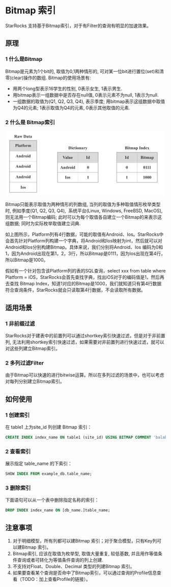 # Bitmap 索引

StarRocks 支持基于Bitmap索引，对于有Filter的查询有明显的加速效果。

## 原理

### **1 什么是Bitmap**

Bitmap是元素为1个bit的, 取值为0,1两种情形的, 可对某一位bit进行置位(set)和清零(clear)操作的数组. Bitmap的使用场景有:

* 用两个long型表示16学生的性别, 0表示女生, 1表示男生.
* 用bitmap表示一组数据中是否存在null值, 0表示元素不为null, 1表示为null.
* 一组数据的取值为(Q1, Q2, Q3, Q4), 表示季度; 用bitmap表示这组数据中取值为Q4的元素; 1表示取值为Q4的元素, 0表示其他取值的元素.

### **2 什么是 Bitmap索引**

![Bitmap索引](../assets/3.6.1-1.png)

Bitmap只能表示取值为两种情形的列数组, 当列的取值为多种取值情形枚举类型时, 例如季度(Q1, Q2, Q3, Q4),  系统平台(Linux, Windows, FreeBSD, MacOS), 则无法用一个Bitmap编码; 此时可以为每个取值各自建立一个Bitmap的来表示这组数据; 同时为实际枚举取值建立词典.

如上图所示，Platform列有4行数据，可能的取值有Android、Ios。StarRocks中会首先针对Platform列构建一个字典，将Android和Ios映射为int，然后就可以对Android和Ios分别构建Bitmap。具体来说，我们分别将Android、Ios 编码为0和1，因为Android出现在第1，2，3行，所以Bitmap是0111，因为Ios出现在第4行，所以Bitmap是1000。

假如有一个针对包含该Platform列的表的SQL查询，select xxx from table where Platform = iOS，StarRocks会首先查找字典，找出iOS对于的编码值是1，然后再去查找 Bitmap Index，知道1对应的Bitmap是1000，我们就知道只有第4行数据符合查询条件，StarRocks就会只读取第4行数据，不会读取所有数据。

## 适用场景

### **1 非前缀过滤**

StarRocks对于建表中的前置列可以通过shortkey索引快速过滤，但是对于非前置列, 无法利用shortkey索引快速过滤，如果需要对非前置列进行快速过滤，就可以对这些列建立Bitmap索引。

### **2 多列过滤Filter**

由于Bitmap可以快速的进行bitwise运算。所以在多列过滤的场景中，也可以考虑对每列分别建立Bitmap索引。

## 如何使用

### **1 创建索引**

在 table1 上为site\_id 列创建 Bitmap 索引：

~~~ SQL
CREATE INDEX index_name ON table1 (site_id) USING BITMAP COMMENT 'balabala';
~~~

### **2 查看索引**

展示指定 table\_name 的下索引：

~~~ SQL
SHOW INDEX FROM example_db.table_name;
~~~

### **3 删除索引**

下面语句可以从一个表中删除指定名称的索引：

~~~ SQL
DROP INDEX index_name ON [db_name.]table_name;
~~~

## 注意事项

1. 对于明细模型，所有列都可以建Bitmap 索引；对于聚合模型，只有Key列可以建Bitmap 索引。
2. Bitmap索引, 应该在取值为枚举型, 取值大量重复, 较低基数, 并且用作等值条件查询或者可转化为等值条件查询的列上创建.
3. 不支持对Float、Double、Decimal 类型的列建Bitmap 索引。
4. 如果要查看某个查询是否命中了Bitmap索引，可以通过查询的Profile信息查看（TODO：加上查看Profile的链接）。
